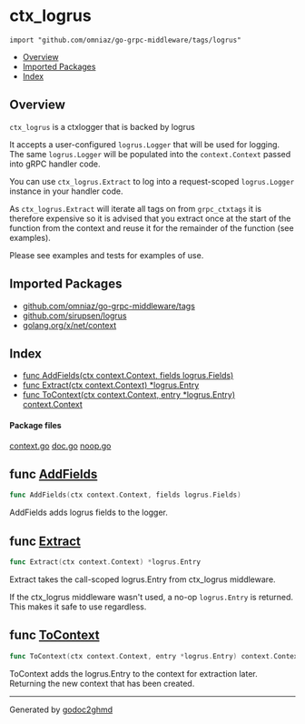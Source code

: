# ctx_logrus
`import "github.com/omniaz/go-grpc-middleware/tags/logrus"`

* [Overview](#pkg-overview)
* [Imported Packages](#pkg-imports)
* [Index](#pkg-index)

## <a name="pkg-overview">Overview</a>
`ctx_logrus` is a ctxlogger that is backed by logrus

It accepts a user-configured `logrus.Logger` that will be used for logging. The same `logrus.Logger` will
be populated into the `context.Context` passed into gRPC handler code.

You can use `ctx_logrus.Extract` to log into a request-scoped `logrus.Logger` instance in your handler code.

As `ctx_logrus.Extract` will iterate all tags on from `grpc_ctxtags` it is therefore expensive so it is advised that you
extract once at the start of the function from the context and reuse it for the remainder of the function (see examples).

Please see examples and tests for examples of use.

## <a name="pkg-imports">Imported Packages</a>

- [github.com/omniaz/go-grpc-middleware/tags](./..)
- [github.com/sirupsen/logrus](https://godoc.org/github.com/sirupsen/logrus)
- [golang.org/x/net/context](https://godoc.org/golang.org/x/net/context)

## <a name="pkg-index">Index</a>
* [func AddFields(ctx context.Context, fields logrus.Fields)](#AddFields)
* [func Extract(ctx context.Context) \*logrus.Entry](#Extract)
* [func ToContext(ctx context.Context, entry \*logrus.Entry) context.Context](#ToContext)

#### <a name="pkg-files">Package files</a>
[context.go](./context.go) [doc.go](./doc.go) [noop.go](./noop.go) 

## <a name="AddFields">func</a> [AddFields](./context.go#L21)
``` go
func AddFields(ctx context.Context, fields logrus.Fields)
```
AddFields adds logrus fields to the logger.

## <a name="Extract">func</a> [Extract](./context.go#L35)
``` go
func Extract(ctx context.Context) *logrus.Entry
```
Extract takes the call-scoped logrus.Entry from ctx_logrus middleware.

If the ctx_logrus middleware wasn't used, a no-op `logrus.Entry` is returned. This makes it safe to
use regardless.

## <a name="ToContext">func</a> [ToContext](./context.go#L59)
``` go
func ToContext(ctx context.Context, entry *logrus.Entry) context.Context
```
ToContext adds the logrus.Entry to the context for extraction later.
Returning the new context that has been created.

- - -
Generated by [godoc2ghmd](https://github.com/GandalfUK/godoc2ghmd)
